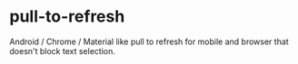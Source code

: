 # pull-to-refresh

Android / Chrome / Material like pull to refresh for mobile and browser that doesn't block text selection.
